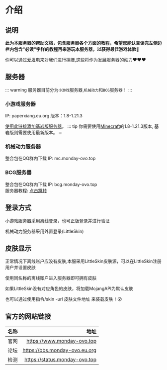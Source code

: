# 介绍
## 说明
**此为本服务器的帮助文档，包含服务器各个方面的教程，希望您能认真读完左侧边栏内包含"必读"字样的教程再来游玩本服务器，以获得最佳游戏体验:tada:**  

你可以通过[爱发电](https://afdian.com/a/jdnjk)来对我们进行捐赠,这些将作为发展服务器的动力❤❤❤




## 服务器
::: warning
服务器目前分为`小游戏`服务器,`机械动力`和`BCG`服务器！
:::
### 小游戏服务器
IP: paperxiang.eu.org
版本：1.8-1.21.3

[使用此链接添加基岩版服务器](minecraft://?addExternalServer=Monday|play.simpfun.cn:14977 "跳转添加服务器")。
::: tip
你需要使用[Minecraft](https://www.minecraft.net "跳转到Minecraft官网")的1.8-1.21.3版本,
基岩版则需要使用最新版本。
:::  

### 机械动力服务器
整合包在QQ群内下载
IP: mc.monday-ovo.top  

### BCG服务器
整合包在QQ群内下载
IP: bcg.monday-ovo.top  
服务器教程: [点击跳转](../bcg/README.md)



## 登录方式
小游戏服务器采用离线登录，也可正版登录并进行验证  

机械动力服务器采用外置登录(LittleSkin)

## 皮肤显示
正常情况下离线账户应没有皮肤,本服采用LittleSkin皮肤源，可以在LittleSkin注册用户并设置皮肤  

使用同名称的离线账户进入服务器即可拥有皮肤  

如果LittleSkin没有对应角色的皮肤，将加载MojangAPI为默认皮肤    

也可以通过使用指令/skin -url 皮肤文件地址 来装载皮肤！😮  

## 官方的网站链接
| 名称          | 地址          |
| ------------- |-------------:|
| 官网          | https://www.monday-ovo.top |
| 论坛      | https://bbs.monday-ovo.eu.org      |
| 检测 | https://status.monday-ovo.top      |  
